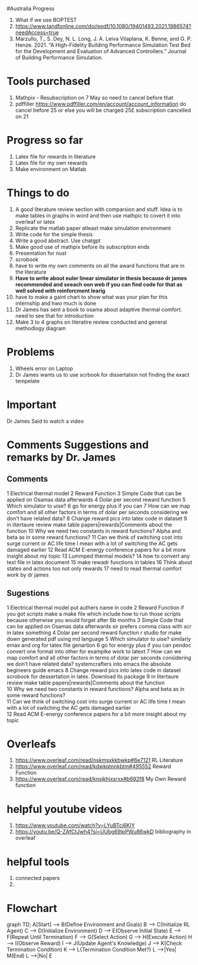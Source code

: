 #Australia Progress
1. What if we use BOPTEST
2. https://www.tandfonline.com/doi/epdf/10.1080/19401493.2021.1986574?needAccess=true
3. Marzullo, T., S. Dey, N. L. Long, J. A. Leiva Vilaplana, K. Benne, and G. P. Henze. 2021. “A High-Fidelity Building Performance Simulation Test Bed for the Development and Evaluation of Advanced Controllers.” Journal of Building Performance Simulation.


# Tools purchased
1. Mathpix - Resubscription on 7 May so need to cancel before that
2. pdffiller https://www.pdffiller.com/en/account/account_information    do cancel before 25 or else you will be charged 25£ subscription cancelled on 21

# Progress so far
1. Latex file for rewards in literature
2. Latex file for my own rewards
3. Make environment on Matlab

# Things to do
1. A good literature review section with comparsion and stuff. Idea is to make tables in graphs in word and then use mathpic to covert it into overleaf or latex
2. Replicate the matlab paper atleast make simulation environment
3. Write code for the simple thesis
4. Write a good abstract. Use chatgpt
5. Make good use of mathpix before its subscription ends
6. Presentation for nust
7. scrobook
8. have to write my own comments on all the award functions that are in the literature
9. **Have to write about euler linear simulator in thesis because dr james recommended and seeach oon web if you can find code for that as well solved with reinforcment learig**
10. have to make a gaint chart to show what was your plan for this internship and hwo much is done
11. Dr James has sent a book to osama about adaptive thermal comfort. need to see that for introduction
12. Make 3 to 4 graphs on literatire review conducted and general methodlogy diagram 

# Problems
1. Wheels error on Laptop
2. Dr James wants us to use scrbook for dissertation not finding the exact tempelate 

# Important 
 Dr James Said to watch a video 

# Comments Suggestions and remarks by Dr. James 

## Comments 
1	Electrical thermal model
2	Reward Function 
3	Simple Code that can be applied on Osamas data afterwards
4	Dolar per second reward function 
5	Which simulator to uise?
6	go for energy plus if you can 
7	How can we map comfort and all other factors in terms of dolar per seconds considering we don’t have related data?
8	Change reward pics into latex code in dataset
9	in litertaure review make table papers|rewards|Comments about the function 
10	Why we need two constants in reward functions? Alpha and beta as in some reward functions?
11	Can we think of switching cost into surge current or AC life time I mean with a lot of switching the AC gets damaged earlier 
12	Read ACM E-energy conference papers for a bit more insight about my topic 
13	Lummped thermal models? 
14	how to convert any text file in latex document 
15	make rewadr functions in tables 
16	Think about states and actions too not only rewards 
17	need to read thermal comfort work by dr james

## Sugestions 
1	Electrical thermal model	put authers name in code 
2	Reward Function 	if you got scripts make a make file which include how to run those scripts because otherwise you would forget after 6b months 
3	Simple Code that can be applied on Osamas data afterwards	sir prefers comma class with scr in latex something
4	Dolar per second reward function 	r studio for make down generated pdf using md language 
5	Which simulator to uise?	similarly emax and org for tatex file genartion 
6	go for energy plus if you can 	pendoc convert one format into other for examplke work to latext 
7	How can we map comfort and all other factors in terms of dolar per seconds considering we don’t have related data?	systemcrafters into emacs the absolute begineers guide emacs 
8	Change reward pics into latex code in dataset	scrobook for dessertation in latex. Download its package 
9	in litertaure review make table papers|rewards|Comments about the function 	
10	Why we need two constants in reward functions? Alpha and beta as in some reward functions?	
11	Can we think of switching cost into surge current or AC life time I mean with a lot of switching the AC gets damaged earlier 	
12	Read ACM E-energy conference papers for a bit more insight about my topic 	





# Overleafs 
1. https://www.overleaf.com/read/nskmsxkkbwkp#6e7121     RL Literature 
2. https://www.overleaf.com/read/kdwkqtnnkbtm#495552     Reward Function
3. https://www.overleaf.com/read/knsjkhjxsrxx#b692f8     My Own Reward function

# helpful youtube videos 

1. https://www.youtube.com/watch?v=LYuBTci6KlY
2. https://youtu.be/Q-ZAfCtJwh4?si=UUbg69lpPWu86wkD  bibliography in overleaf


# helpful tools

1. connected papers
2. 

# Flowchart 

graph TD;
    A[Start] --> B(Define Environment and Goals)
    B --> C(Initialize RL Agent)
    C --> D(Initialize Environment)
    D --> E(Observe Initial State)
    E --> F(Repeat Until Termination)
    F --> G(Select Action)
    G --> H(Execute Action)
    H --> I(Observe Reward)
    I --> J(Update Agent's Knowledge)
    J --> K(Check Termination Condition)
    K --> L{Termination Condition Met?}
    L -->|Yes| M(End)
    L -->|No| E

